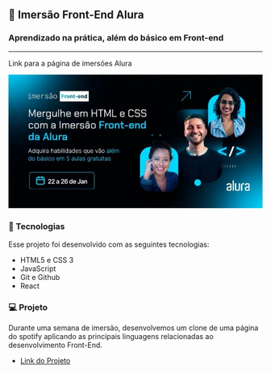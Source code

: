 <h2>🤿  Imersão Front-End Alura</h2>
<h3>Aprendizado na prática, além do básico em Front-end</h3>
<hr>

<p><a href="https://cursos.alura.com.br/imersao" target="_blank"></a>Link para a página de imersões Alura</p>

<img src="https://github.com/leandro-pontes/clone-spotify/blob/main/capa-curso.jpg">

<h3>🚀 Tecnologias</h3>
<p>Esse projeto foi desenvolvido com as seguintes tecnologias:</p>

<ul>
  <li>HTML5 e CSS 3</li>
  <li>JavaScript</li>
  <li>Git e Github</li>
  <li>React</li>
</ul>



<h3>💻 Projeto</h3>
<p>Durante uma semana de imersão, desenvolvemos um clone de uma página do spotify aplicando as principais linguagens relacionadas ao desenvolvimento Front-End.</p>

<ul>
  <li><a href="#">Link do Projeto</a></li>
</ul>

